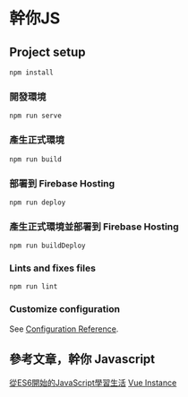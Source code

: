 # 幹你JS

## Project setup
```
npm install
```

### 開發環境
```
npm run serve
```

### 產生正式環境
```
npm run build
```

### 部署到 Firebase Hosting
```
npm run deploy
```

### 產生正式環境並部署到 Firebase Hosting
```
npm run buildDeploy
```

### Lints and fixes files
```
npm run lint
```

### Customize configuration
See [Configuration Reference](https://cli.vuejs.org/config/).


## 參考文章，幹你 Javascript
[從ES6開始的JavaScript學習生活](https://eyesofkids.gitbooks.io/javascript-start-from-es6/content/)
[Vue Instance](https://cythilya.github.io/2017/04/11/vue-instance/)
